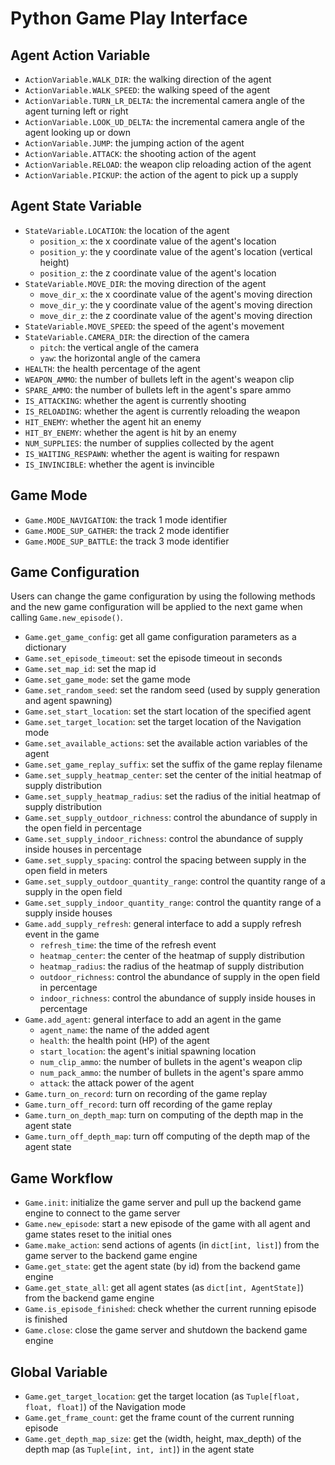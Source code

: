 # Python Game Play Interface

## Agent Action Variable

- `ActionVariable.WALK_DIR`: the walking direction of the agent
- `ActionVariable.WALK_SPEED`: the walking speed of the agent
- `ActionVariable.TURN_LR_DELTA`: the incremental camera angle of the agent turning left or right
- `ActionVariable.LOOK_UD_DELTA`: the incremental camera angle of the agent looking up or down
- `ActionVariable.JUMP`: the jumping action of the agent
- `ActionVariable.ATTACK`: the shooting action of the agent
- `ActionVariable.RELOAD`: the weapon clip reloading action of the agent
- `ActionVariable.PICKUP`: the action of the agent to pick up a supply

## Agent State Variable

- `StateVariable.LOCATION`: the location of the agent
  - `position_x`: the x coordinate value of the agent's location
  - `position_y`: the y coordinate value of the agent's location (vertical height)
  - `position_z`: the z coordinate value of the agent's location
- `StateVariable.MOVE_DIR`: the moving direction of the agent
  - `move_dir_x`: the x coordinate value of the agent's moving direction
  - `move_dir_y`: the y coordinate value of the agent's moving direction
  - `move_dir_z`: the z coordinate value of the agent's moving direction
- `StateVariable.MOVE_SPEED`: the speed of the agent's movement
- `StateVariable.CAMERA_DIR`: the direction of the camera
  - `pitch`: the vertical angle of the camera
  - `yaw`: the horizontal angle of the camera
- `HEALTH`: the health percentage of the agent
- `WEAPON_AMMO`: the number of bullets left in the agent's weapon clip
- `SPARE_AMMO`: the number of bullets left in the agent's spare ammo
- `IS_ATTACKING`: whether the agent is currently shooting
- `IS_RELOADING`: whether the agent is currently reloading the weapon
- `HIT_ENEMY`: whether the agent hit an enemy
- `HIT_BY_ENEMY`: whether the agent is hit by an enemy
- `NUM_SUPPLIES`: the number of supplies collected by the agent
- `IS_WAITING_RESPAWN`: whether the agent is waiting for respawn
- `IS_INVINCIBLE`: whether the agent is invincible

## Game Mode

- `Game.MODE_NAVIGATION`: the track 1 mode identifier
- `Game.MODE_SUP_GATHER`: the track 2 mode identifier
- `Game.MODE_SUP_BATTLE`: the track 3 mode identifier

## Game Configuration

Users can change the game configuration by using the following methods and the new game configuration will be applied to the next game when calling `Game.new_episode()`.

- `Game.get_game_config`: get all game configuration parameters as a dictionary
- `Game.set_episode_timeout`: set the episode timeout in seconds
- `Game.set_map_id`: set the map id
- `Game.set_game_mode`: set the game mode
- `Game.set_random_seed`: set the random seed (used by supply generation and agent spawning)
- `Game.set_start_location`: set the start location of the specified agent
- `Game.set_target_location`: set the target location of the Navigation mode
- `Game.set_available_actions`: set the available action variables of the agent
- `Game.set_game_replay_suffix`: set the suffix of the game replay filename
- `Game.set_supply_heatmap_center`: set the center of the initial heatmap of supply distribution
- `Game.set_supply_heatmap_radius`: set the radius of the initial heatmap of supply distribution
- `Game.set_supply_outdoor_richness`: control the abundance of supply in the open field in percentage
- `Game.set_supply_indoor_richness`: control the abundance of supply inside houses in percentage
- `Game.set_supply_spacing`: control the spacing between supply in the open field in meters
- `Game.set_supply_outdoor_quantity_range`: control the quantity range of a supply in the open field
- `Game.set_supply_indoor_quantity_range`: control the quantity range of a supply inside houses
- `Game.add_supply_refresh`: general interface to add a supply refresh event in the game
  - `refresh_time`: the time of the refresh event
  - `heatmap_center`: the center of the heatmap of supply distribution
  - `heatmap_radius`: the radius of the heatmap of supply distribution
  - `outdoor_richness`: control the abundance of supply in the open field in percentage
  - `indoor_richness`: control the abundance of supply inside houses in percentage
- `Game.add_agent`: general interface to add an agent in the game
  - `agent_name`: the name of the added agent
  - `health`: the health point (HP) of the agent
  - `start_location`: the agent's initial spawning location
  - `num_clip_ammo`: the number of bullets in the agent's weapon clip
  - `num_pack_ammo`: the number of bullets in the agent's spare ammo
  - `attack`: the attack power of the agent
- `Game.turn_on_record`: turn on recording of the game replay
- `Game.turn_off_record`: turn off recording of the game replay
- `Game.turn_on_depth_map`: turn on computing of the depth map in the agent state
- `Game.turn_off_depth_map`: turn off computing of the depth map of the agent state

## Game Workflow

- `Game.init`: initialize the game server and pull up the backend game engine to connect to the game server
- `Game.new_episode`: start a new episode of the game with all agent and game states reset to the initial ones
- `Game.make_action`: send actions of agents (in `dict[int, list]`) from the game server to the backend game engine
- `Game.get_state`: get the agent state (by id) from the backend game engine
- `Game.get_state_all`: get all agent states (as `dict[int, AgentState]`) from the backend game engine
- `Game.is_episode_finished`: check whether the current running episode is finished
- `Game.close`: close the game server and shutdown the backend game engine

## Global Variable

- `Game.get_target_location`: get the target location (as `Tuple[float, float, float]`) of the Navigation mode
- `Game.get_frame_count`: get the frame count of the current running episode
- `Game.get_depth_map_size`: get the (width, height, max_depth) of the depth map (as `Tuple[int, int, int]`) in the agent state
